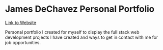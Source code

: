 # James DeChavez Personal Portfolio

[Link to Website](https://jdechavez.com/)

Personal portfolio I created for myself to display the full stack web development projects I have created and ways to get in contact with me for job opportunities.